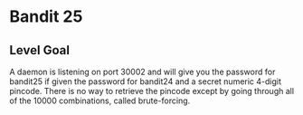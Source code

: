 <html>
<h1>Bandit 25</h1>

<h2 id="level-goal">Level Goal</h2>
<p>A daemon is listening on port 30002 and will give you the password for
bandit25 if given the password for bandit24 and a secret numeric 4-digit pincode.
There is no way to retrieve the pincode except by going through all of the 10000
combinations, called brute-forcing.</p>


</html>